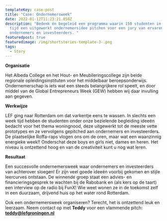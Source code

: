 ```yaml
---
templateKey: case-post
title: "Case: Ondernemersweek"
date: 2022-01-12T11:23:21.858Z
description: "Bedenk én begeleid een programma waarin 150 studenten in een week
  tijd een uitgewerkt ondernemersidee pitchen voor een jury van ervaren
  ondernemers en investeerders. "
featuredpost: true
featuredimage: /img/shortstories-template-3-.png
tags:
  - Story
---
```

**Organisatie** 

Het Albeda College en het Hout- en Meubileringscollege zijn beide regionale opleidingsinstituten voor het middelbaar beroepsonderwijs. Ondernemerschap is iets wat een steeds belangrijkere rol speelt, en door middel van de Global Entrepreneurs Week (GEW) hebben wij daar invulling aan gegeven. 

**Werkwijze**

LEF ging naar Rotterdam om dat varkentje eens te wassen. In slechts een week tijd hebben de studenten  onder onze bezielende begleiding ideeën bedacht voor het thema woningnood, deze uitgewerkt tot de meeste vette prototypes en ze vervolgens gepitched aan ondernemers en investeerders. De plaatselijke Roffa-raps vlogen ons om de oren, maar wat een waanzinnig energieke week!! Onderschat deze boys en girls niet, dames en heren. Het niveau is ontzettend hoog en van de creativiteit kunt u nog wat leren.

**Resultaat**

Een succesvolle ondernemersweek waar ondernemers en investeerders van achterover sloegen! Er zijn veel goede ideeën voorbij gekomen en stijle leercurves ontstaan. De winnende groep staat een advies- en financieringsgesprek te wachten bij de Rabobank en (als kers op de taart) een interview op de radio bij FunX! Wie weet wonen ze in de toekomst zelf in een duurzaam, drijvend huis op het water rond Rotterdam.

Ook een ondernemersweek organiseren? Terecht, het is ontzettend leuk en leerzaam. Neem contact op met **Teddy** voor een vlammende pitch: **teddy@lefgroningen.nl**